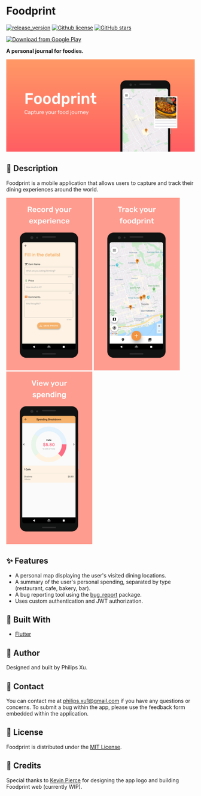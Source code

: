 # Foodprint

[![release_version](https://img.shields.io/github/v/release/Puepis/foodprint-app)](https://github.com/Puepis/foodprint-app/releases) [![Github license](https://img.shields.io/github/license/Puepis/foodprint-app)](LICENSE) [![GitHub stars](https://img.shields.io/github/stars/Puepis/foodprint-app.svg?style=social&label=Star&maxAge=2592000)](https://github.com/Puepis/foodprint-app/stargazers)

[<img src='https://play.google.com/intl/en_us/badges/images/generic/en_badge_web_generic.png' alt='Download from Google Play' height="80">](https://play.google.com/store/apps/details?id=com.foodprint.mobile)

**A personal journal for foodies.**

<img src='./assets/readme_resources/feature.png'>

## :page_facing_up: Description

Foodprint is a mobile application that allows users to capture and track their dining experiences around the world.

<p float="left">
    <img src='./assets/readme_resources/record_your_experience.png' width='230'>
    <img src='./assets/readme_resources/track_your_foodprint.png' width='230'>
    <img src='./assets/readme_resources/view_your_spending.png' width='230'>
</p>

## :sparkles: Features

- A personal map displaying the user's visited dining locations.
- A summary of the user's personal spending, separated by type (restaurant, cafe, bakery, bar).
- A bug reporting tool using the [bug_report](https://github.com/Puepis/bug_report) package.
- Uses custom authentication and JWT authorization.

## :hammer: Built With

- [Flutter](https://flutter.dev/)

## :book: Author

Designed and built by Philips Xu.

## :email: Contact

You can contact me at philips.xu1@gmail.com if you have any questions or concerns. To submit a bug within the app, please use the feedback form embedded within the application.

## :scroll: License

Foodprint is distributed under the [MIT License](LICENSE).

## :pencil: Credits

Special thanks to [Kevin Pierce](https://github.com/enigma-01) for designing the app logo and building Foodprint web (currently WIP).
